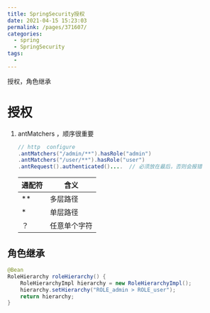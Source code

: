 ```yaml
---
title: SpringSecurity授权
date: 2021-04-15 15:23:03
permalink: /pages/371607/
categories:
  - spring
  - SpringSecurity
tags:
  - 
---
```

授权，角色继承

<!-- more -->

# 授权

 

1. antMatchers ，顺序很重要

   ```java
   // http  configure
   .antMatchers("/admin/**").hasRole("admin")
   .antMatchers("/user/**").hasRole("user")
   .antRequest().authenticated()....  // 必须放在最后，否则会报错
   ```

   | 通配符 | 含义         |
   | ------ | ------------ |
   | **     | 多层路径     |
   | *      | 单层路径     |
   | ？     | 任意单个字符 |

   

## 角色继承

```java
@Bean
RoleHierarchy roleHierarchy() {
    RoleHierarchyImpl hierarchy = new RoleHierarchyImpl();
    hierarchy.setHierarchy("ROLE_admin > ROLE_user");
    return hierarchy;
}
```

